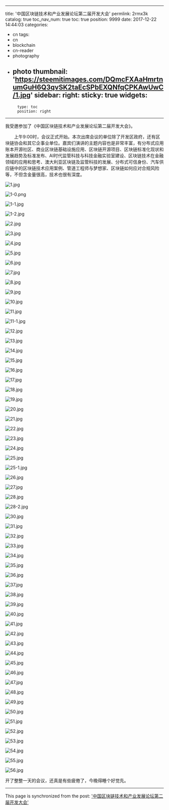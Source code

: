
---
title: '中国区块链技术和产业发展论坛第二届开发大会'
permlink: 2rmx3k
catalog: true
toc_nav_num: true
toc: true
position: 9999
date: 2017-12-22 14:44:03
categories:
- cn
tags:
- cn
- blockchain
- cn-reader
- photography
- photo
thumbnail: 'https://steemitimages.com/DQmcFXAaHmrtnumGuH6Q3qvSK2taEcSPbEXQNfqCPKAwUwC/1.jpg'
sidebar:
    right:
        sticky: true
widgets:
    -
        type: toc
        position: right
---


我受邀参加了《中国区块链技术和产业发展论坛第二届开发大会》。

　　上午9:00时，会议正式开始。本次出席会议的单位除了开发区政府，还有区块链协会和其它企事业单位。嘉宾们演讲的主题内容也是非常丰富，有分布式应用账本开源社区、商业区块链基础设施应用、区块链开源项目、区块链标准化现状和发展趋势及标准发布、AI时代监管科技与科技金融实验室建设、区块链技术在金融领域的应用和思考、澳大利亚区块链及监管科技的发展、分布式可信身份、汽车供应链中的区块链技术应用案例、管道工程师与梦想家、区块链如何应对合规风险等，不但含金量很高，技术也很有深度。

![1.jpg](https://steemitimages.com/DQmcFXAaHmrtnumGuH6Q3qvSK2taEcSPbEXQNfqCPKAwUwC/1.jpg)


![1-0.png](https://steemitimages.com/DQmP7vch2jXffJfDcmqS3z5pWtmweP68oBvm14LBCwjfNVc/1-0.png)

![1-1.jpg](https://steemitimages.com/DQmNPqxaeCtyk3EXzpKSr5hgK8RgaMqemr8MseEvpvatp83/1-1.jpg)

![1-2.jpg](https://steemitimages.com/DQmYc5tEGHugof3mwdhZmYCRbW4CH4VWfuVeKAoQq8wBdnC/1-2.jpg)


![2.jpg](https://steemitimages.com/DQmQquUs8naQat1SWt1gXS1wfcBc9DrG2LiPuQotz5fs5B6/2.jpg)

![3.jpg](https://steemitimages.com/DQmcR6FjaxvCQ4SrbSHPphRRgVwq2sNabANsTi4T6Beznpw/3.jpg)


![4.jpg](https://steemitimages.com/DQmdc5gVXuRmscWAK97jkqaV4DdQ2XBKBmxvKvt2duaM7qL/4.jpg)


![5.jpg](https://steemitimages.com/DQmX1piogSvrqaCR4DhMuF4w5iAQ8qKrLaNyWQzNdLfMVTu/5.jpg)


![6.jpg](https://steemitimages.com/DQmQNgUch8fZvjJnmswNFKNz62pHsGb4MBfRMJx297QqcTi/6.jpg)

![7.jpg](https://steemitimages.com/DQmTkDAv35kzv8PFZsbvU5Z9iaoRX4d4DUr8iUvi8zdyaQz/7.jpg)

![8.jpg](https://steemitimages.com/DQmUqDvQAC38q3FiUHBLTZnSXmtJLg4o77vEPbF4gAwZ6Dh/8.jpg)

![9.jpg](https://steemitimages.com/DQmb5yKuyUAnByRKWuAxMJ2p3sk2aoZZiPLKqsqV6MNzPS7/9.jpg)

![10.jpg](https://steemitimages.com/DQmNtYnpzWGxCmqX8pvyyUXzt2ur3iXCSiFACeEVUJdXGgH/10.jpg)

![11.jpg](https://steemitimages.com/DQmSAwV5LdVtG8kH7oiU7joUBJX47rEfBZqZXm87P9Ryzv8/11.jpg)

![11-1.jpg](https://steemitimages.com/DQmSNHbaNFA3PbaZvReL8xWFgjrg33TjFS2yTAnMnGcf8rg/11-1.jpg)

![12.jpg](https://steemitimages.com/DQmbk1BGpAiDeAdWgTc163EtQmy3jVgXU8v6X1wrFYMHkau/12.jpg)

![13.jpg](https://steemitimages.com/DQmRHXpSo7GKm1rReMqZUFfmT8SK4ptegPqpLVTA5e43b1P/13.jpg)

![14.jpg](https://steemitimages.com/DQmWjsht5CXY16BgNFUprTrvxaoD1ZDGLBUgTdKXxjasaEC/14.jpg)

![15.jpg](https://steemitimages.com/DQmUVNqgGSmW93ycSCGH3Zrny7NtLMsYYCkiUeMfdtMUX8b/15.jpg)

![16.jpg](https://steemitimages.com/DQmRmRMYnebNzV7cm2QeQJmT64Vog5mE1yn41zSBB47UjrB/16.jpg)

![17.jpg](https://steemitimages.com/DQmUeJb2rNmQab2SpGWkPfVUjMXpJV6WNTDrTgTz729uxyX/17.jpg)

![18.jpg](https://steemitimages.com/DQmeUrfPxYTSmF8aKgbcPiitw45uXYMa9YFbs42PUaZdhNP/18.jpg)

![19.jpg](https://steemitimages.com/DQmasmXyUHeuVENfU2Thsqdt3wZZsSXprKxCN1fHHdfuHqE/19.jpg)

![20.jpg](https://steemitimages.com/DQmRXav7yZx5e6pnGWR5dvohCLud3G78G2CUSPJDL7EpXcf/20.jpg)

![21.jpg](https://steemitimages.com/DQma7u8ReyTzYPGRkpW7WifXFRkhxJ7wLh11By1iSQWH6ed/21.jpg)

![22.jpg](https://steemitimages.com/DQmbyNygXMgxJ8a3dKV9WZ5wf8QMtpmzK4YaYVEnKcTTwJs/22.jpg)

![23.jpg](https://steemitimages.com/DQmaywpqjSscECc1QJZsoDdaYYWtnKPHVZjYp79UpSpTbfg/23.jpg)

![24.jpg](https://steemitimages.com/DQmYaw5yA2PUTazfXS75MJhLLQ6L2XVrLsAkX5wjupM5nuv/24.jpg)

![25.jpg](https://steemitimages.com/DQmVbZjbiKDDSXFE1U45dxodsV2owfcgz2tAKsyUJHtsSAR/25.jpg)

![25-1.jpg](https://steemitimages.com/DQmZg3sKByx7AM2BvYwYWZnvZLUqFX1EfbuTzLd5eWhhxdJ/25-1.jpg)

![26.jpg](https://steemitimages.com/DQmcpvw2zkrXU1wP11qKswW2AH3c6u7F2U7jCf9wkwBso8s/26.jpg)

![27.jpg](https://steemitimages.com/DQmdEva82X2cWRvxZNRkMdkxjS5uxAm7CDYhvkEQKE3cJte/27.jpg)

![28.jpg](https://steemitimages.com/DQmQRrzoqJPkpCMntQNq9qoSFko3b3jsqYjiMV8QMmPbq85/28.jpg)

![28-2.jpg](https://steemitimages.com/DQmStghR6gb9DdgBfRthr9cffVi9CGx2Nu6TANGZFHmb3Px/28-2.jpg)

![30.jpg](https://steemitimages.com/DQmSLfnpo3QtmkJNjMdTUVgEMRyqqcBGLdBYmwVgHGeqxiw/30.jpg)

![31.jpg](https://steemitimages.com/DQmQHATejxLLnqqhPWnr39UD1CnF5xsZPo6Uvmyc2YgR8sU/31.jpg)

![32.jpg](https://steemitimages.com/DQmQmkr7dbJzgSfzAZWURrFnu6kXMkejyeoe1EVRV96KCtX/32.jpg)

![33.jpg](https://steemitimages.com/DQmWhUnuGmDWb6EPyPyAjnSCSd9uC1YXSjX5stqECLqWuyT/33.jpg)

![34.jpg](https://steemitimages.com/DQmemoMoDyPgwYrm1gJN79nBzjUyRwcKkrbXBy31revi1CZ/34.jpg)

![35.jpg](https://steemitimages.com/DQmZxG15yxNBwVLinYQey1MgVufg3B498YJsVG3d5ix17PA/35.jpg)

![36.jpg](https://steemitimages.com/DQmWZKKCu97iiSxztGumkHzMKxorcG6kDakXo4zEAePfqrX/36.jpg)


![37.jpg](https://steemitimages.com/DQmdVWfGwdKW5pVoWvPzZ4qnY83nCrYUfZr3Tr6k7tT3N54/37.jpg)

![38.jpg](https://steemitimages.com/DQmSxd77XJAEX8hajQ4idTmxLEuUP87b3Pm7Rx9XDs8Sk6t/38.jpg)

![39.jpg](https://steemitimages.com/DQmcJMw3KBEwQ7qFV6bXNmFs5rVLU66tK5r3SE1eSKyZh5B/39.jpg)


![40.jpg](https://steemitimages.com/DQmSpycuriTpEYcoNkGLSfegKJx8PkUnhm6UFjBCSFgFfva/40.jpg)


![41.jpg](https://steemitimages.com/DQmSyW1GFfteEt8apaNZryEip7m6to1LYgG3KJJ4XTH8y4f/41.jpg)

![42.jpg](https://steemitimages.com/DQmbTYb6wz8iVffofm1xkkD7bG8FN2qz88C687kp4eBKfCo/42.jpg)

![43.jpg](https://steemitimages.com/DQmQn2LJRvTjG7BNWy73Kfb2uRoYAEHemCpYjRyd95tA71t/43.jpg)

![44.jpg](https://steemitimages.com/DQmX5qyerq46BetWpk15MLNyNLJ99hybTT9Jg3chSmi7Pmh/44.jpg)

![45.jpg](https://steemitimages.com/DQmRVbmbMYZ2NMCZfgrWy77T11TrzzJgWsi7NK2nH7Pnvb2/45.jpg)


![46.jpg](https://steemitimages.com/DQmXdtjDhpWoYmm4oeSjq5gc2r4dqNWbUPKXsQ8KP7nQPR2/46.jpg)


![47.jpg](https://steemitimages.com/DQmUz59sL2uFg5fv99bqTrJxyJQWCgcoia5pChEb2miq8X9/47.jpg)

![48.jpg](https://steemitimages.com/DQmfRJLKJJwsLrrs6ortPvWhS2eycGJHVGdPF7c9K2gc9X2/48.jpg)

![49.jpg](https://steemitimages.com/DQmZ6YeN42Yix1wuXdDJkuMyKKPXWBozurv6bo4BSuB3SPo/49.jpg)

![50.jpg](https://steemitimages.com/DQmYQyK4k85pHWSkr3sackBpeJUd4iSq3Q2JSFJqTcJNV5M/50.jpg)

![51.jpg](https://steemitimages.com/DQmeqC6N2ue5xk2hJWecqpxPtfi8KDJyruqQ3LJ4QUNAsqZ/51.jpg)


![52.jpg](https://steemitimages.com/DQmR6v9b4kepMKPxJujhsipdstvv9jztX3ofMcyByuzteLw/52.jpg)


![53.jpg](https://steemitimages.com/DQmdjaVgaMtXGcGEwV3f6Tv9VcY66Fgcps5MbfDh5zghdbt/53.jpg)


![54.jpg](https://steemitimages.com/DQmPqHq4ZdYS2SjFfYGkpMKeuWfuZXKbgzNKvMRkVwUeio9/54.jpg)

![55.jpg](https://steemitimages.com/DQmNa2whAobg4TGrk7ixxYjyuMn2YMAJZNu1ib4xhzLhZHR/55.jpg)

![56.jpg](https://steemitimages.com/DQmYe18irWbPZXFYPUdJPNCb6V2JXESgXtFaxQfiRxA2tUV/56.jpg)

开了整整一天的会议，还真是有些疲倦了，今晚得睡个好觉先。

- - -

This page is synchronized from the post: ['中国区块链技术和产业发展论坛第二届开发大会'](https://steemit.com/@rivalhw/2rmx3k)
